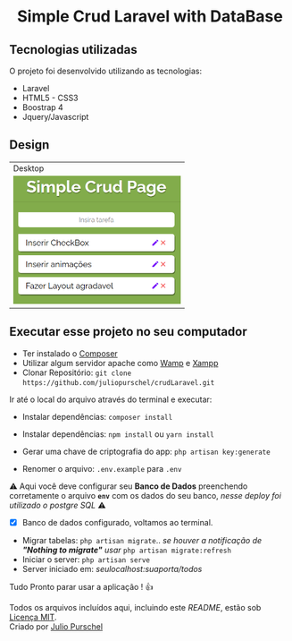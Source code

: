 <h1 align="center">Simple Crud Laravel with DataBase</h1> 


## Tecnologias utilizadas

O projeto foi desenvolvido utilizando as tecnologias:

- Laravel
- HTML5 - CSS3
- Boostrap 4
- Jquery/Javascript


## Design

<table>
  <tr>
    <td colspan="2">Desktop</td>
 </tr>
  <tr>
    <td><img src="./public/assets/simplecrud.png" width=300 /></td>    
  </tr>
</table>


## Executar esse projeto no seu computador

- Ter instalado o [Composer](https://getcomposer.org/Composer-Setup.exe)
- Utilizar algum servidor apache como [Wamp](https://www.wampserver.com/en/) e [Xampp](https://www.apachefriends.org/pt_br/index.html)
- Clonar Repositório: `git clone https://github.com/juliopurschel/crudLaravel.git`

Ir até o local do arquivo através do terminal e executar:

- Instalar dependências: `composer install`
- Instalar dependências: `npm install` ou `yarn install`

- Gerar uma chave de criptografia do app: `php artisan key:generate`  
- Renomer o arquivo: `.env.example` para `.env`


:warning: Aqui você deve configurar seu **Banco de Dados** preenchendo corretamente o arquivo **`env`** com os dados do seu banco, *nesse deploy foi utilizado o postgre SQL* :warning:

- [x] Banco de dados configurado, voltamos ao terminal.
- Migrar tabelas: `php artisan migrate`.. *se houver a notificação de **"Nothing to migrate"** usar* `php artisan migrate:refresh`
- Iniciar o server: `php artisan serve`
- Server iniciado em: *seulocalhost:suaporta/todos*

Tudo Pronto parar usar a aplicação ! :+1:




Todos os arquivos incluídos aqui, incluindo este _README_, estão sob [Licença MIT](./LICENSE).<br>
Criado por [Julio Purschel](https://github.com/juliopurschel)
